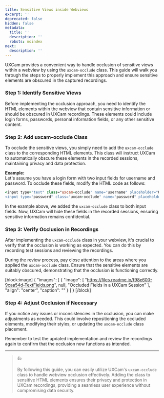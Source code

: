 ```yaml
---
title: Sensitive Views inside Webviews
excerpt: ''
deprecated: false
hidden: false
metadata:
  title: ''
  description: ''
  robots: noindex
next:
  description: ''
---
```

UXCam provides a convenient way to handle occlusion of sensitive views within a webview by using the `uxcam-occlude` class. This guide will walk you through the steps to properly implement this approach and ensure sensitive elements are obscured in the captured recordings.

### Step 1: Identify Sensitive Views

Before implementing the occlusion approach, you need to identify the HTML elements within the webview that contain sensitive information or should be obscured in UXCam recordings. These elements could include login forms, passwords, personal information fields, or any other sensitive content.

### Step 2: Add uxcam-occlude Class

To occlude the sensitive views, you simply need to add the `uxcam-occlude` class to the corresponding HTML elements. This class will instruct UXCam to automatically obscure these elements in the recorded sessions, maintaining privacy and data protection.

**Example:**  
Let's assume you have a login form with two input fields for username and password. To occlude these fields, modify the HTML code as follows:

```coffeescript HTML
<input type="text" class="uxcam-occlude" name="username" placeholder="Username">
<input type="password" class="uxcam-occlude" name="password" placeholder="Password">

```

In the example above, we added the `uxcam-occlude` class to both input fields. Now, UXCam will hide these fields in the recorded sessions, ensuring sensitive information remains confidential.

### Step 3: Verify Occlusion in Recordings

After implementing the `uxcam-occlude` class in your webview, it's crucial to verify that the occlusion is working as expected. You can do this by recording test sessions and reviewing the recordings.

During the review process, pay close attention to the areas where you applied the `uxcam-occlude` class. Ensure that the sensitive elements are suitably obscured, demonstrating that the occlusion is functioning correctly.

[block:image]
{
  "images": [
    {
      "image": [
        "https://files.readme.io/f98e600-9caa54d-TextFields.png",
        null,
        "Occluded Fields in a UXCam Session"
      ],
      "align": "center",
      "caption": ""
    }
  ]
}
[/block]

### Step 4: Adjust Occlusion if Necessary

If you notice any issues or inconsistencies in the occlusion, you can make adjustments as needed. This could involve repositioning the occluded elements, modifying their styles, or updating the `uxcam-occlude` class placement.

Remember to test the updated implementation and review the recordings again to confirm that the occlusion now functions as intended.

***

> 👍 
> 
> By following this guide, you can easily utilize UXCam's `uxcam-occlude` class to handle webview occlusion effectively. Adding the class to sensitive HTML elements ensures their privacy and protection in UXCam recordings, providing a seamless user experience without compromising data security.